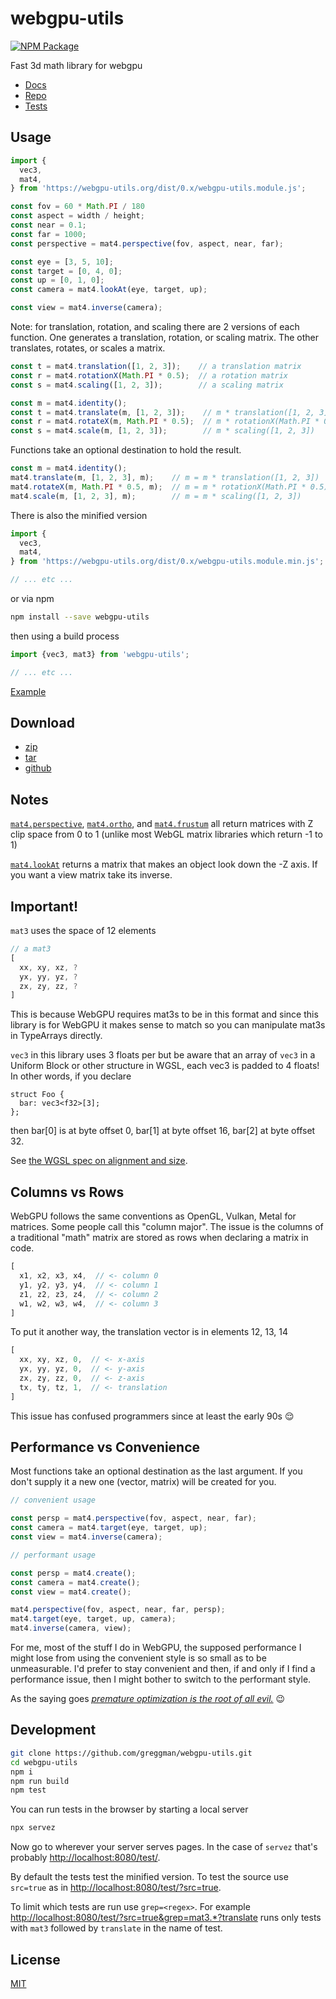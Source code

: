 # webgpu-utils

[![NPM Package][npm]][npm-url]

Fast 3d math library for webgpu

* [Docs](https://webgpu-utils.org/docs)
* [Repo](https://github.com/greggman/webgpu-utils)
* [Tests](https://webgpu-utils.org/test/)

## Usage

```js
import {
  vec3,
  mat4,
} from 'https://webgpu-utils.org/dist/0.x/webgpu-utils.module.js';

const fov = 60 * Math.PI / 180
const aspect = width / height;
const near = 0.1;
const far = 1000;
const perspective = mat4.perspective(fov, aspect, near, far);

const eye = [3, 5, 10];
const target = [0, 4, 0];
const up = [0, 1, 0];
const camera = mat4.lookAt(eye, target, up);

const view = mat4.inverse(camera);
```

Note: for translation, rotation, and scaling there are 2 versions
of each function. One generates a translation, rotation, or scaling matrix.
The other translates, rotates, or scales a matrix.

```js
const t = mat4.translation([1, 2, 3]);    // a translation matrix
const r = mat4.rotationX(Math.PI * 0.5);  // a rotation matrix
const s = mat4.scaling([1, 2, 3]);        // a scaling matrix
```

```js
const m = mat4.identity();
const t = mat4.translate(m, [1, 2, 3]);    // m * translation([1, 2, 3])
const r = mat4.rotateX(m, Math.PI * 0.5);  // m * rotationX(Math.PI * 0.5)
const s = mat4.scale(m, [1, 2, 3]);        // m * scaling([1, 2, 3])
```

Functions take an optional destination to hold the result.

```js
const m = mat4.identity();
mat4.translate(m, [1, 2, 3], m);    // m = m * translation([1, 2, 3])
mat4.rotateX(m, Math.PI * 0.5, m);  // m = m * rotationX(Math.PI * 0.5)
mat4.scale(m, [1, 2, 3], m);        // m = m * scaling([1, 2, 3])
```

There is also the minified version

```js
import {
  vec3,
  mat4,
} from 'https://webgpu-utils.org/dist/0.x/webgpu-utils.module.min.js';

// ... etc ...
```

or via npm

```sh
npm install --save webgpu-utils
```

then using a build process

```js
import {vec3, mat3} from 'webgpu-utils';

// ... etc ...
```

[Example](https://codesandbox.io/s/cocky-bogdan-bwq5x?file=/src/index.js)

## Download

* [zip](https://github.com/greggman/webgpu-utils/zipball/main)
* [tar](https://github.com/greggman/webgpu-utils/tarball/main)
* [github](https://github.com/greggman/webgpu-utils)

## Notes

[`mat4.perspective`](https://webgpu-utils.org/docs/module-mat4.html#.perspective),
[`mat4.ortho`](https://webgpu-utils.org/docs/module-mat4.html#.ortho), and
[`mat4.frustum`](https://webgpu-utils.org/docs/module-mat4.html#.frustum)
all return matrices with Z clip space from 0 to 1 (unlike most WebGL matrix libraries which return -1 to 1)

[`mat4.lookAt`](https://webgpu-utils.org/docs/module-mat4.html#.lookAt)
returns a matrix that makes an object look down the -Z axis. If you want
a view matrix take its inverse.

## Important!

`mat3` uses the space of 12 elements

```js
// a mat3
[
  xx, xy, xz, ?
  yx, yy, yz, ?
  zx, zy, zz, ?
]
```

This is because WebGPU requires mat3s to be in this format and since
this library is for WebGPU it makes sense to match so you can manipulate
mat3s in TypeArrays directly.

`vec3` in this library uses 3 floats per but be aware that an array of
`vec3` in a Uniform Block or other structure in WGSL, each vec3 is
padded to 4 floats! In other words, if you declare

```wgsl
struct Foo {
  bar: vec3<f32>[3];
};
```

then bar[0] is at byte offset 0, bar[1] at byte offset 16, bar[2] at byte offset 32.

See [the WGSL spec on alignment and size](https://www.w3.org/TR/WGSL/#alignment-and-size).

## Columns vs Rows

WebGPU follows the same conventions as OpenGL, Vulkan, Metal for matrices. Some people call this "column major". The issue is the columns of
a traditional "math" matrix are stored as rows when declaring a matrix in code.

```js
[
  x1, x2, x3, x4,  // <- column 0
  y1, y2, y3, y4,  // <- column 1
  z1, z2, z3, z4,  // <- column 2
  w1, w2, w3, w4,  // <- column 3
]
```

To put it another way, the translation vector is in elements 12, 13, 14

```js
[
  xx, xy, xz, 0,  // <- x-axis
  yx, yy, yz, 0,  // <- y-axis
  zx, zy, zz, 0,  // <- z-axis
  tx, ty, tz, 1,  // <- translation
]
```

This issue has confused programmers since at least the early 90s 😌

## Performance vs Convenience

Most functions take an optional destination as the last argument.
If you don't supply it a new one (vector, matrix) will be created
for you.

```js
// convenient usage

const persp = mat4.perspective(fov, aspect, near, far);
const camera = mat4.target(eye, target, up);
const view = mat4.inverse(camera);
```

```js
// performant usage

const persp = mat4.create();
const camera = mat4.create();
const view = mat4.create();

mat4.perspective(fov, aspect, near, far, persp);
mat4.target(eye, target, up, camera);
mat4.inverse(camera, view);
```

For me, most of the stuff I do in WebGPU, the supposed performance I might lose
from using the convenient style is so small as to be unmeasurable. I'd prefer to
stay convenient and then, if and only if I find a performance issue, then I
might bother to switch to the performant style.

As the saying goes [*premature optimization is the root of all evil.*](https://softwareengineering.stackexchange.com/questions/80084/is-premature-optimization-really-the-root-of-all-evil) 😉

## Development

```sh
git clone https://github.com/greggman/webgpu-utils.git
cd webgpu-utils
npm i
npm run build
npm test
```

You can run tests in the browser by starting a local server

```sh
npx servez
```

Now go to wherever your server serves pages. In the case of `servez` that's
probably [http://localhost:8080/test/](http://localhost:8080/test/).

By default the tests test the minified version. To test the source use `src=true`
as in [http://localhost:8080/test/?src=true](http://localhost:8080/test/src=true).

To limit which tests are run use `grep=<regex>`. For example
[http://localhost:8080/test/?src=true&grep=mat3.*?translate](http://localhost:8080/test/src=true&grep=mat3.*?translate)
runs only tests with `mat3` followed by `translate` in the name of test.

## License

[MIT](LICENSE.md)


[npm]: https://img.shields.io/npm/v/webgpu-utils
[npm-url]: https://www.npmjs.com/package/webgpu-utils
